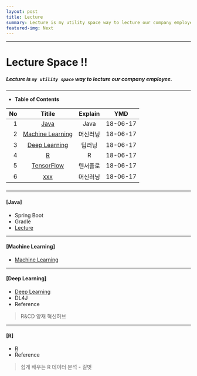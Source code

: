```yaml
---
layout: post
title: Lecture
summary: Lecture is my utility space way to lecture our company employee. 
featured-img: Next
---
```


---

<!-- $theme: gaia -->
<!-- *template: gaia -->
<!-- page_number: false -->

# Lecture Space !!
##### Lecture is `my utility space` way to lecture our company employee.

---

<!-- *template: invert -->
<!-- page_number: true -->
<a name="contents"/>

* **Table of Contents**   

<span style="font-size:16pt">
  
|No|Titile|Explain|YMD|
|--:|:--:|:-:|:--:|
|1|[Java](#java)|Java|18-06-17|
|2|[Machine Learning](#machine) |머신러닝|18-06-17|
|3|[Deep Learning](#deep)|딥러닝|18-06-17|
|4|[R](/Lecture/R)|R|18-06-17|
|5|[TensorFlow](/Lecture/TensorFlow)|텐서플로|18-06-17|
|6|[xxx](./Untitled.ipynb)|머신러닝|18-06-17|

---

<!-- *template: invert -->
<a name="java"/>

#### [Java]
* Spring Boot
* Gradle
* [Lecture](/Lecture/Java)


---

<!-- *template: invert -->
<a name="machine"/>

#### [Machine Learning]

* [Machine Learning](/Lecture/ML)


---

<!-- *template: invert -->
<a name="deep"/>

#### [Deep Learning]
* [Deep Learning](/Lecture/DeepLearning)
* DL4J
* Reference
> R&CD 양재 혁신허브


---

<!-- *template: invert -->
<a name="r"/>

#### [R]
* [R](/Lecture/R)
* Reference
> 쉽게 배우는 R 데이터 분석 - 길벗
